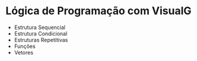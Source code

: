 # Lógica de Programação com VisualG

- Estrutura Sequencial
- Estrutura Condicional
- Estruturas Repetitivas
- Funções
- Vetores
